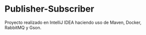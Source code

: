 # Publisher-Subscriber
Proyecto realizado en IntelliJ IDEA haciendo uso de Maven, Docker, RabbitMQ y Gson.
